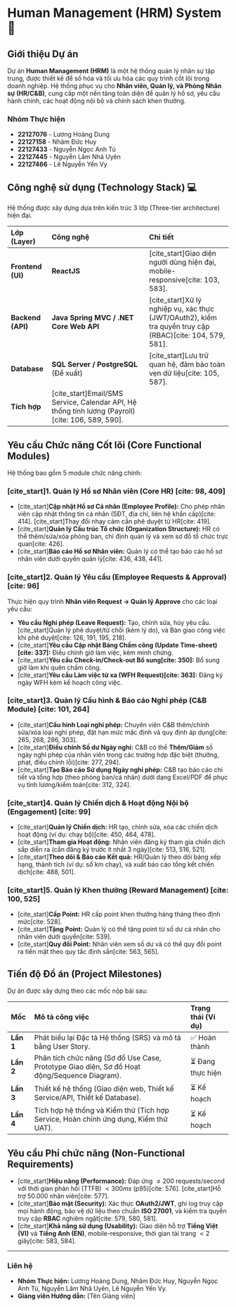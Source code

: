 # Human Management (HRM) System 🚀

## Giới thiệu Dự án

Dự án **Human Management (HRM)** là một hệ thống quản lý nhân sự tập trung, được thiết kế để số hóa và tối ưu hóa các quy trình cốt lõi trong doanh nghiệp. Hệ thống phục vụ cho **Nhân viên, Quản lý, và Phòng Nhân sự (HR/C&B)**, cung cấp một nền tảng toàn diện để quản lý hồ sơ, yêu cầu hành chính, các hoạt động nội bộ và chính sách khen thưởng.

### Nhóm Thực hiện
* **22127076** - Lương Hoàng Dung
* **22127158** - Nhâm Đức Huy
* **22127433** - Nguyễn Ngọc Anh Tú
* **22127445** - Nguyễn Lâm Nhã Uyên
* **22127466** - Lê Nguyễn Yến Vy

## Công nghệ sử dụng (Technology Stack) 💻

Hệ thống được xây dựng dựa trên kiến trúc 3 lớp (Three-tier architecture) hiện đại.

| Lớp (Layer) | Công nghệ | Chi tiết |
| :--- | :--- | :--- |
| **Frontend (UI)** | **ReactJS** | [cite_start]Giao diện người dùng hiện đại, mobile-responsive[cite: 103, 583]. |
| **Backend (API)** | **Java Spring MVC / .NET Core Web API** | [cite_start]Xử lý nghiệp vụ, xác thực (JWT/OAuth2), kiểm tra quyền truy cập (RBAC)[cite: 104, 579, 581]. |
| **Database** | **SQL Server / PostgreSQL** (Đề xuất) | [cite_start]Lưu trữ quan hệ, đảm bảo toàn vẹn dữ liệu[cite: 105, 587]. |
| **Tích hợp** | [cite_start]Email/SMS Service, Calendar API, Hệ thống tính lương (Payroll)[cite: 106, 589, 590]. |

## Yêu cầu Chức năng Cốt lõi (Core Functional Modules)

Hệ thống bao gồm 5 module chức năng chính:

### [cite_start]1. Quản lý Hồ sơ Nhân viên (Core HR) [cite: 98, 409]
* [cite_start]**Cập nhật Hồ sơ Cá nhân (Employee Profile):** Cho phép nhân viên cập nhật thông tin cá nhân (SĐT, địa chỉ, liên hệ khẩn cấp)[cite: 414]. [cite_start]Thay đổi nhạy cảm cần phê duyệt từ HR[cite: 419].
* [cite_start]**Quản lý Cấu trúc Tổ chức (Organization Structure):** HR có thể thêm/sửa/xóa phòng ban, chỉ định quản lý và xem sơ đồ tổ chức trực quan[cite: 426].
* [cite_start]**Báo cáo Hồ sơ Nhân viên:** Quản lý có thể tạo báo cáo hồ sơ nhân viên dưới quyền quản lý[cite: 436, 438, 441].

### [cite_start]2. Quản lý Yêu cầu (Employee Requests & Approval) [cite: 96]
Thực hiện quy trình **Nhân viên Request $\rightarrow$ Quản lý Approve** cho các loại yêu cầu:
* **Yêu cầu Nghỉ phép (Leave Request):** Tạo, chỉnh sửa, hủy yêu cầu. [cite_start]Quản lý phê duyệt/từ chối (kèm lý do), và Bàn giao công việc khi phê duyệt[cite: 126, 191, 195, 218].
* [cite_start]**Yêu cầu Cập nhật Bảng Chấm công (Update Time-sheet)[cite: 337]:** Điều chỉnh giờ làm việc, kèm minh chứng.
* [cite_start]**Yêu cầu Check-in/Check-out Bổ sung[cite: 350]:** Bổ sung giờ làm khi quên chấm công.
* [cite_start]**Yêu cầu Làm việc từ xa (WFH Request)[cite: 363]:** Đăng ký ngày WFH kèm kế hoạch công việc.

### [cite_start]3. Quản lý Cấu hình & Báo cáo Nghỉ phép (C&B Module) [cite: 101, 264]
* [cite_start]**Cấu hình Loại nghỉ phép:** Chuyên viên C&B thêm/chỉnh sửa/xóa loại nghỉ phép, đặt hạn mức mặc định và quy định áp dụng[cite: 265, 268, 286, 303].
* [cite_start]**Điều chỉnh Số dư Ngày nghỉ:** C&B có thể **Thêm/Giảm** số ngày nghỉ phép của nhân viên trong các trường hợp đặc biệt (thưởng, phạt, điều chỉnh lỗi)[cite: 277, 294].
* [cite_start]**Tạo Báo cáo Sử dụng Ngày nghỉ phép:** C&B tạo báo cáo chi tiết và tổng hợp (theo phòng ban/cá nhân) dưới dạng Excel/PDF để phục vụ tính lương/kiểm toán[cite: 312, 324].

### [cite_start]4. Quản lý Chiến dịch & Hoạt động Nội bộ (Engagement) [cite: 99]
* [cite_start]**Quản lý Chiến dịch:** HR tạo, chỉnh sửa, xóa các chiến dịch hoạt động (ví dụ: chạy bộ)[cite: 450, 464, 478].
* [cite_start]**Tham gia Hoạt động:** Nhân viên đăng ký tham gia chiến dịch sắp diễn ra (cần đăng ký trước ít nhất 3 ngày)[cite: 513, 516, 521].
* [cite_start]**Theo dõi & Báo cáo Kết quả:** HR/Quản lý theo dõi bảng xếp hạng, thành tích (ví dụ: số km chạy), và xuất báo cáo tổng kết chiến dịch[cite: 488, 501].

### [cite_start]5. Quản lý Khen thưởng (Reward Management) [cite: 100, 525]
* [cite_start]**Cấp Point:** HR cấp point khen thưởng hàng tháng theo định mức[cite: 528].
* [cite_start]**Tặng Point:** Quản lý có thể tặng point từ số dư cá nhân cho nhân viên dưới quyền[cite: 539].
* [cite_start]**Quy đổi Point:** Nhân viên xem số dư và có thể quy đổi point ra tiền mặt theo quy tắc định sẵn[cite: 563, 565].

## Tiến độ Đồ án (Project Milestones)

Dự án được xây dựng theo các mốc nộp bài sau:

| Mốc | Mô tả công việc | Trạng thái (Ví dụ) |
| :--- | :--- | :--- |
| **Lần 1** | Phát biểu lại Đặc tả Hệ thống (SRS) và mô tả bằng User Story. | ✅ Hoàn thành |
| **Lần 2** | Phân tích chức năng (Sơ đồ Use Case, Prototype Giao diện, Sơ đồ Hoạt động/Sequence Diagram). | ⏳ Đang thực hiện |
| **Lần 3** | Thiết kế hệ thống (Giao diện web, Thiết kế Service/API, Thiết kế Database). | ⏳ Kế hoạch |
| **Lần 4** | Tích hợp hệ thống và Kiểm thử (Tích hợp Service, Hoàn chỉnh ứng dụng, Kiểm thử UAT). | ⏳ Kế hoạch |

## Yêu cầu Phi chức năng (Non-Functional Requirements)

* [cite_start]**Hiệu năng (Performance):** Đáp ứng $\le 200$ requests/second với thời gian phản hồi (TTFB) $< 300ms$ (p95)[cite: 576]. [cite_start]Hỗ trợ $50.000$ nhân viên[cite: 577].
* [cite_start]**Bảo mật (Security):** Xác thực **OAuth2/JWT**, ghi log truy cập mọi hành động, bảo vệ dữ liệu theo chuẩn **ISO 27001**, và kiểm tra quyền truy cập **RBAC** nghiêm ngặt[cite: 579, 580, 581].
* [cite_start]**Khả năng sử dụng (Usability):** Giao diện hỗ trợ **Tiếng Việt (VI)** và **Tiếng Anh (EN)**, mobile-responsive, thời gian tải trang $< 2$ giây[cite: 583, 584].

---

### Liên hệ
* **Nhóm Thực hiện:** Lương Hoàng Dung, Nhâm Đức Huy, Nguyễn Ngọc Anh Tú, Nguyễn Lâm Nhã Uyên, Lê Nguyễn Yến Vy.
* **Giảng viên Hướng dẫn:** [Tên Giảng viên]
